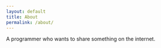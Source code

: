 ```yaml
---
layout: default
title: About
permalink: /about/
---
```


A programmer who wants to share something on the internet.
